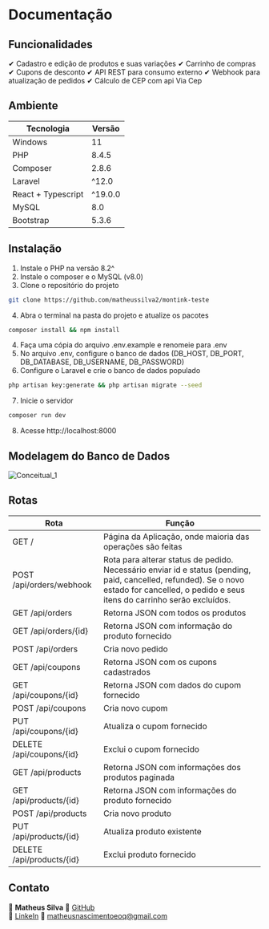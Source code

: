 # Documentação

## Funcionalidades
✔ Cadastro e edição de produtos e suas variações
✔ Carrinho de compras
✔ Cupons de desconto
✔ API REST para consumo externo
✔ Webhook para atualização de pedidos
✔ Cálculo de CEP com api Via Cep

## Ambiente
| Tecnologia | Versão |
|------------|--------|
| Windows | 11 |
| PHP | 8.4.5 |
| Composer | 2.8.6 |
| Laravel | ^12.0 |
| React + Typescript | ^19.0.0 |
| MySQL | 8.0 |
| Bootstrap | 5.3.6 |

## Instalação
1. Instale o PHP na versão 8.2^
2. Instale o composer e o MySQL (v8.0)
3. Clone o repositório do projeto
```sh
git clone https://github.com/matheussilva2/montink-teste
```
4. Abra o terminal na pasta do projeto e atualize os pacotes
```sh
composer install && npm install
```
4. Faça uma cópia do arquivo .env.example e renomeie para .env
5. No arquivo .env, configure o banco de dados (DB_HOST, DB_PORT, DB_DATABASE, DB_USERNAME, DB_PASSWORD)
6. Configure o Laravel e crie o banco de dados populado
```sh
php artisan key:generate && php artisan migrate --seed
```
7. Inicie o servidor
```sh
composer run dev
```

8. Acesse http://localhost:8000

## Modelagem do Banco de Dados

![Conceitual_1](https://github.com/user-attachments/assets/9e138db1-c44e-40ba-89a5-a8c5cf259769)

## Rotas
| Rota |  Função  |
| ---- | -------- |
| GET / | Página da Aplicação, onde maioria das operações são feitas |
| POST /api/orders/webhook | Rota para alterar status de pedido. Necessário enviar id e status (pending, paid, cancelled, refunded). Se o novo estado for cancelled, o pedido e seus itens do carrinho serão excluídos. |
| GET /api/orders | Retorna JSON com todos os produtos |
| GET /api/orders/{id} | Retorna JSON com informação do produto fornecido |
| POST /api/orders | Cria novo pedido |
| GET /api/coupons | Retorna JSON com os cupons cadastrados |
| GET /api/coupons/{id} | Retorna JSON com dados do cupom fornecido |
| POST /api/coupons | Cria novo cupom |
| PUT /api/coupons/{id} | Atualiza o cupom fornecido |
| DELETE /api/coupons/{id} | Exclui o cupom fornecido |
| GET /api/products | Retorna JSON com informações dos produtos paginada |
| GET /api/products/{id} | Retorna JSON com informações do produto fornecido |
| POST /api/products | Cria novo produto |
| PUT /api/products/{id} | Atualiza produto existente |
| DELETE /api/products/{id} | Exclui produto fornecido |

## Contato
👤 **Matheus Silva**
🔗 [GitHub](https://github.com/matheussilva2)  
🔗 [LinkeIn](https://www.linkedin.com/in/matheus-silva1)
📧 matheusnascimentoeoq@gmail.com

